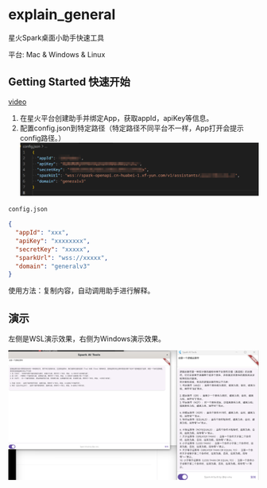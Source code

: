 # explain_general

星火Spark桌面小助手快速工具

平台: Mac & Windows & Linux

## Getting Started 快速开始

[video](https://www.bilibili.com/video/BV1wN4y127X3/)

1. 在星火平台创建助手并绑定App，获取appId，apiKey等信息。
2. 配置config.json到特定路径（特定路径不同平台不一样，App打开会提示config路径。）
![](image/2023-11-26_224440.png)

`config.json`

```json
{
  "appId": "xxx",
  "apiKey": "xxxxxxxx",
  "secretKey": "xxxxx",
  "sparkUrl": "wss://xxxxx",
  "domain": "generalv3"
}
```

使用方法：复制内容，自动调用助手进行解释。

## 演示

左侧是WSL演示效果，右侧为Windows演示效果。

![Alt text](image/linux&windows.png)
